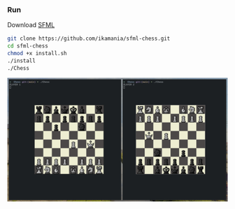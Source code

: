 ### Run 
Download [SFML](https://github.com/SFML/SFML#download)
```bash
git clone https://github.com/ikamania/sfml-chess.git
cd sfml-chess
chmod +x install.sh
./install
./Chess
```

![image](demo.png)
